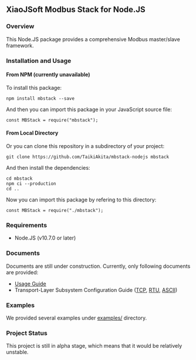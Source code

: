 ﻿## XiaoJSoft Modbus Stack for Node.JS

### Overview

This Node.JS package provides a comprehensive Modbus master/slave framework.

### Installation and Usage

#### From NPM (currently unavailable)

To install this package:

```
npm install mbstack --save
```

And then you can import this package in your JavaScript source file:

```
const MBStack = require("mbstack");
```

#### From Local Directory

Or you can clone this repository in a subdirectory of your project:

```
git clone https://github.com/TaikiAkita/mbstack-nodejs mbstack
```

And then install the dependencies:

```
cd mbstack
npm ci --production
cd ..
```

Now you can import this package by refering to this directory:

```
const MBStack = require("./mbstack");
```

### Requirements

 - Node.JS (v10.7.0 or later)

### Documents

Documents are still under construction. Currently, only following documents are provided:

 - [Usage Guide](https://github.com/TaikiAkita/mbstack-nodejs/blob/master/docs/usage.md)
 - Transport-Layer Subsystem Configuration Guide ([TCP](https://github.com/TaikiAkita/mbstack-nodejs/blob/master/docs/transport-layer/tcp-configguide.md), [RTU](https://github.com/TaikiAkita/mbstack-nodejs/blob/master/docs/transport-layer/rtu-configguide.md), [ASCII](https://github.com/TaikiAkita/mbstack-nodejs/blob/master/docs/transport-layer/ascii-configguide.md))

### Examples

We provided several examples under [examples/](https://github.com/TaikiAkita/mbstack-nodejs/tree/master/examples) directory.

### Project Status

This project is still in alpha stage, which means that it would be relatively unstable.

